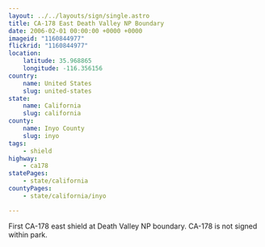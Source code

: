 ```yaml
---
layout: ../../layouts/sign/single.astro
title: CA-178 East Death Valley NP Boundary
date: 2006-02-01 00:00:00 +0000 +0000
imageid: "1160844977"
flickrid: "1160844977"
location:
    latitude: 35.968865
    longitude: -116.356156
country:
    name: United States
    slug: united-states
state:
    name: California
    slug: california
county:
    name: Inyo County
    slug: inyo
tags:
    - shield
highway:
    - ca178
statePages:
    - state/california
countyPages:
    - state/california/inyo

---
```

First CA-178 east shield at Death Valley NP boundary.  CA-178 is not signed within park.